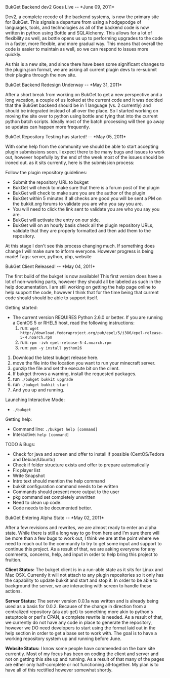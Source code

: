 <div id="post">
BukGet Backend dev2 Goes Live
--
*June 09, 2011*

Dev2, a complete recode of the backend systems, is now the primary site for BukGet.  This signals a departure from using a hodgepodge of languages, tools, and technologies as all of the backend code is now written in python using Bottle and SQLAlchemy.  This allows for a lot of flexibility as well, as bottle opens us up to performing upgrades to the code in a faster, more flexible, and more gradual way.  This means that overall the code is easier to maintain as well, so we can respond to issues more quickly.

As this is a new site, and since there have been some significant changes to the plugin.json format, we are asking all current plugin devs to re-submit their plugins through the new site.
</div>
<div id="post">
BukGet Backend Redesign Underway
--
*May 31, 2011*

After a short break from working on BukGet to get a new perspective and a long vacation, a couple of us looked at the current code and it was decided that the BukGet backend should be in 1 language (vs. 2 currently) and should be integrated instead of all over the place.  So I started working on moving the site over to python using bottle and tying that into the current python batch scripts.  Ideally most of the batch processing will then go away so updates can happen more frequently.
</div>
<div id="post">
BukGet Repository Testing has started!
--
*May 05, 2011*

With some help from the community we should be able to start accepting plugin submissions soon. I expect there to be many bugs and issues to work out, however hopefully by the end of the week most of the issues should be ironed out. as it sits currently, here is the submission process:

Follow the plugin repository guidelines:

* Submit the repository URL to bukget
* BukGet will check to make sure that there is a forum post of the plugin
* BukGet will check to make sure you are the author of the plugin
* BukGet within 5 minutes if all checks are good you will be sent a PM on the bukkit.org forums to validate you are who you say you are.
* You will need to click the link sent to validate you are who you say you are.
* BukGet will activate the entry on our side.
* BukGet will on an hourly basis check all the plugin repository URLs, validate that they are properly formatted and then add them to the repository.

At this stage I don't see this process changing much. If something does change I will make sure to inform everyone. However progress is being made!
Tags: server, python, php, website
</div>
<div id="post">
BukGet Client Released!
--
*May 04, 2011*

The first build of the bukget is now available! This first version does have a lot of non-working parts, however they should all be labeled as such in the help documentation. I am still working on getting the help page online to help support the code, however I think that for the time being that current code should should be able to support itself.

Getting started:

* The current version REQUIRES Python 2.6.0 or better. If you are running a CentOS 5 or RHEL5 host, read the following instructions:
  1. run: `wget http://download.fedoraproject.org/pub/epel/5/i386/epel-release-5-4.noarch.rpm`
  2. run: `rpm -ivh epel-release-5-4.noarch.rpm`
  3. run: `yum -y install python26`
1. Download the latest bukget release here.
2. move the file into the location you want to run your minecraft server.
3. gunzip the file and set the execute bit on the client.
4. If bukget throws a warning, install the requested packages.
5. run `./bukget bukkit upgrade`
6. run `./bukget bukkit start`
7. And you up and running.

Launching Interactive Mode:

* `./bukget`

Getting help:

* Command line: `./bukget help [command]`
* Interactive: `help [command]`

TODO & Bugs:

* Check for java and screen and offer to install if possible (CentOS/Fedora and Debian/Ubuntu)
* Check if folder structure exists and offer to prepare automatically
* Fix player list
* Write Snapshot
* Intro text should mention the help command
* bukkit configuration command needs to be written
* Commands should present more output to the user
* pkg command set completely unwritten
* Need to clean up code.
* Code needs to be documented better.
</div>
<div id="post">
BukGet Entering Alpha State
--
*May 02, 2011*

After a few revisions and rewrites, we are almost ready to enter an alpha state. While there is still a long way to go from here and I'm sure there will be more than a few bugs to work out, I think we are at the point where we need to reach out to the community to try to get some input and support to continue this project. As a result of that, we are asking everyone for any comments, concerns, help, and input in order to help bring this project to fruition.

**Client Status:**
The bukget client is in a run-able state as it sits for Linux and Mac OSX. Currently it will not attach to any plugin repositories so it only has the capability to update bukkit and start and stop it. In order to be able to background the server, we are interacting with screen to handle these actions.

**Server Status:**
The server version 0.0.1a was written and is already being used as a basis for 0.0.2. Because of the change in direction from a centralized repository (ala apt-get) to something more akin to python's setuptools or perl's CPAN, a complete rewrite is needed. As a result of that, we currently do not have any code in place to generate the repository, however we DO need developers to start using the format laid out in the help section in order to get a base set to work with. The goal is to have a working repository system up and running before June.

**Website Status:**
I know some people have commended on the bare site currently. Most of my focus has been on coding the client and server and not on getting this site up and running. As a result of that many of the pages are either only half-complete or not functioning all-together. My plan is to have all of this rectified however somewhat shortly.
</div>